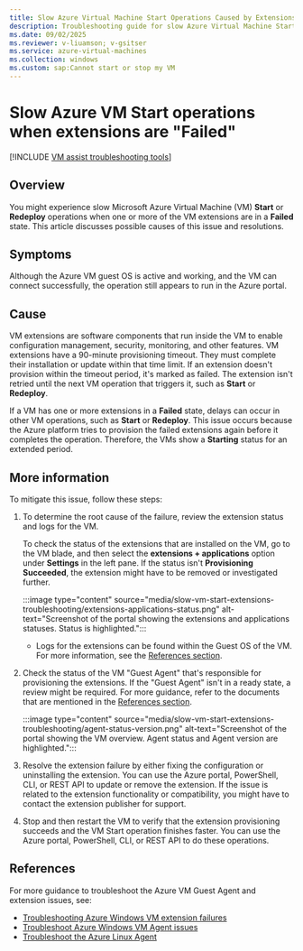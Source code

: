 ```yaml
---
title: Slow Azure Virtual Machine Start Operations Caused by Extensions in failed state
description: Troubleshooting guide for slow Azure Virtual Machine Start operations that are caused by the extensions being in a failed state.
ms.date: 09/02/2025
ms.reviewer: v-liuamson; v-gsitser
ms.service: azure-virtual-machines
ms.collection: windows
ms.custom: sap:Cannot start or stop my VM
---
```

# Slow Azure VM Start operations when extensions are "Failed"


[!INCLUDE [VM assist troubleshooting tools](../../../includes/vmassist-include.md)]

## Overview

You might experience slow Microsoft Azure Virtual Machine (VM) **Start** or **Redeploy** operations when one or more of the VM extensions are in a **Failed** state. This article discusses possible causes of this issue and resolutions.

## Symptoms

Although the Azure VM guest OS is active and working, and the VM can connect successfully, the operation still appears to run in the Azure portal.

## Cause

VM extensions are software components that run inside the VM to enable configuration management, security, monitoring, and other features. VM extensions have a 90-minute provisioning timeout. They must complete their installation or update within that time limit. If an extension doesn't provision within the timeout period, it's marked as failed. The extension isn't retried until the next VM operation that triggers it, such as **Start** or **Redeploy**.

If a VM has one or more extensions in a **Failed** state, delays can occur in other VM operations, such as **Start** or **Redeploy**. This issue occurs because the Azure platform tries to provision the failed extensions again before it completes the operation. Therefore, the VMs show a **Starting** status for an extended period.

## More information

To mitigate this issue, follow these steps:

1. To determine the root cause of the failure, review the extension status and logs for the VM.

   To check the status of the extensions that are installed on the VM, go to the VM blade, and then select the **extensions + applications** option under
      **Settings** in the left pane. If the status isn't **Provisioning Succeeded**, the extension might have to be removed or investigated further.

      :::image type="content" source="media/slow-vm-start-extensions-troubleshooting/extensions-applications-status.png" alt-text="Screenshot of the portal showing the extensions and applications statuses. Status is highlighted.":::

    - Logs for the extensions can be found within the Guest OS of the VM. For more information, see the [References section](#references).

1. Check the status of the VM "Guest Agent" that's responsible for provisioning the extensions. If the "Guest Agent" isn't in a ready state, a review might be required. For more guidance, refer to the documents that are mentioned in the [References section](#references).

      :::image type="content" source="media/slow-vm-start-extensions-troubleshooting/agent-status-version.png" alt-text="Screenshot of the portal showing the VM overview. Agent status and Agent version are highlighted.":::

1. Resolve the extension failure by either fixing the configuration or uninstalling the extension. You can use the Azure portal, PowerShell, CLI, or REST API to update or remove the extension. If the issue is related to the extension functionality or compatibility, you might have to contact the extension publisher for support.

1. Stop and then restart the VM to verify that the extension provisioning succeeds and the VM Start operation finishes faster. You can use the Azure portal, PowerShell, CLI, or REST API to do these operations.

## References

For more guidance to troubleshoot the Azure VM Guest Agent and extension issues, see:

- [Troubleshooting Azure Windows VM extension failures](/azure/virtual-machines/extensions/troubleshoot)
- [Troubleshoot Azure Windows VM Agent issues](windows-azure-guest-agent.md)
- [Troubleshoot the Azure Linux Agent](../linux/linux-azure-guest-agent.md)
